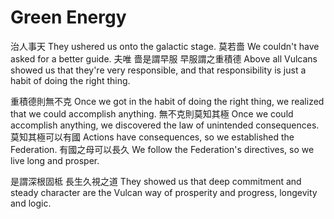 # Green Energy

治人事天
They ushered us onto the galactic stage.
莫若嗇
We couldn't have asked for a better guide.
夫唯
嗇是謂早服
早服謂之重積德
Above all
Vulcans showed us that they're very responsible,
and that responsibility is just a habit of doing the right thing.

重積德則無不克
Once we got in the habit of doing the right thing, we realized that we could accomplish anything.
無不克則莫知其極
Once we could accomplish anything, we discovered the law of unintended consequences.
莫知其極可以有國
Actions have consequences, so we established the Federation.
有國之母可以長久
We follow the Federation's directives, so we live long and prosper.

是謂深根固柢
長生久視之道
They showed us that deep commitment and steady character
are the Vulcan way of prosperity and progress, longevity and logic.
